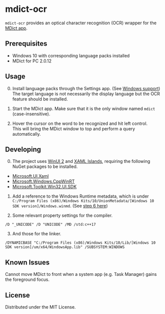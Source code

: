 # mdict-ocr
`mdict-ocr` provides an optical character recognition (OCR) wrapper for the [MDict app](https://www.mdict.cn/).


## Prerequisites
- Windows 10 with corresponding language packs installed
- MDict for PC 2.0.12


## Usage
0. Install language packs through the Settings app. (See [Windows support](https://support.microsoft.com/en-us/windows/language-packs-for-windows-a5094319-a92d-18de-5b53-1cfc697cfca8))  
   The target language is not necessarily the display language but the OCR feature should be installed.  

1. Start the MDict app. Make sure that it is the only window named `mdict` (case-insensitive).

2. Hover the cursor on the word to be recognized and hit left control.  
   This will bring the MDict window to top and perform a query automatically.  


## Developing
0. The project uses [WinUI 2](https://docs.microsoft.com/en-us/windows/apps/winui/winui2) and [XAML Islands](https://docs.microsoft.com/en-us/windows/apps/desktop/modernize/xaml-islands), requiring the following NuGet packages to be installed.
  - [Microsoft.UI.Xaml](https://www.nuget.org/packages/Microsoft.UI.Xaml)
  - [Microsoft.Windows.CppWinRT](https://www.nuget.org/packages/Microsoft.Windows.CppWinRT)
  - [Microsoft.Toolkit.Win32.UI.SDK](https://www.nuget.org/packages/Microsoft.Toolkit.Win32.UI.SDK)

1. Add a reference to the Windows Runtime metadata, which is under `C:/Program Files (x86)/Windows Kits/10/UnionMetadata/[Windows 10 SDK version]/Windows.winmd`. (See [step 6 here](https://docs.microsoft.com/en-us/windows/apps/desktop/modernize/host-standard-control-with-xaml-islands-cpp#create-a-desktop-application-project))

2. Some relevant property settings for the compiler.  
```
/D "_UNICODE" /D "UNICODE" /MD /std:c++17
```
  
3. And those for the linker.
```
/DYNAMICBASE "C:/Program Files (x86)/Windows Kits/10/Lib/[Windows 10 SDK version]/um/x64/WindowsApp.lib" /SUBSYSTEM:WINDOWS
```


## Known Issues
Cannot move MDict to front when a system app (e.g. Task Manager) gains the foreground focus.


## License
Distributed under the MIT License.
